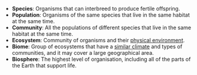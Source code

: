 - **Species**: Organisms that can <span class="hi-blue">interbreed</span> to produce <span class="hi-green">fertile offspring</span>.
- **Population**: Organisms of the <span class="hi-green">same species</span> that live in the same habitat at the same time.
- **Community**: All the populations of <span class="hi-green">different species</span> that live in the same habitat at the same time.
- **Ecosystem**: Community of organisms and their <u>physical environment</u>.
- **Biome**: Group of ecosystems that have a <u>similar climate</u> and types of communities, and it may cover a large geographical area.
- **Biosphere**: The highest level of organisation, including all of the parts of the Earth that support life.
